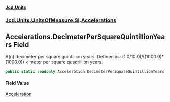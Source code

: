 #### [Jcd.Units](index.md 'index')
### [Jcd.Units.UnitsOfMeasure.SI](Jcd.Units.UnitsOfMeasure.SI.md 'Jcd.Units.UnitsOfMeasure.SI').[Accelerations](Accelerations.md 'Jcd.Units.UnitsOfMeasure.SI.Accelerations')

## Accelerations.DecimeterPerSquareQuintillionYears Field

A(n) decimeter per square quintillion years. Defined as: (1.0/10.0)/((1000.0)*(1000.0)) × meter per square quadrillion years.

```csharp
public static readonly Acceleration DecimeterPerSquareQuintillionYears;
```

#### Field Value
[Acceleration](Acceleration.md 'Jcd.Units.UnitTypes.Acceleration')